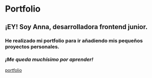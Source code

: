 # Portfolio

## ¡EY! Soy Anna, desarrolladora frontend junior.

### He realizado mi portfolio para ir añadiendo mis pequeños proyectos personales. 
### _¡Me queda muchísimo por aprender!_ 

[portfolio](https://annaledesma.github.io/)
